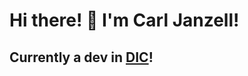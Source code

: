 # Hi there! 👋 I'm Carl Janzell!

## Currently a dev in [DIC](https://github.com/orgs/University-of-the-Philippines-Los-Banos/teams/dic)!
